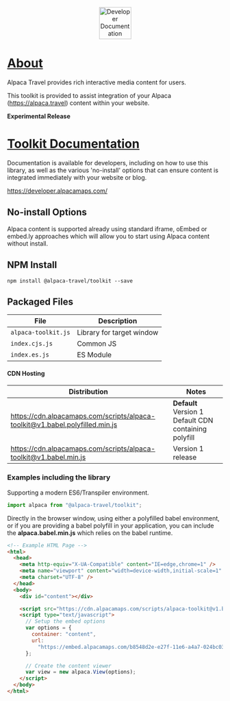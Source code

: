 <div align="center">
  <a href="https://developer.alpacamaps.com" style="border:0">
    <img alt="Developer Documentation" src="https://developer.alpacamaps.com/_media/logo.svg" height="75" width=75 />
  </a>
</div>

# [About](https://alpaca.travel)

Alpaca Travel provides rich interactive media content for users.

This toolkit is provided to assist integration of your Alpaca (https://alpaca.travel)
content within your website.

**Experimental Release**

# [Toolkit Documentation](https://developer.alpacamaps.com/)

Documentation is available for developers, including on how to use this
library, as well as the various 'no-install' options that can ensure content
is integrated immediately with your website or blog.

https://developer.alpacamaps.com/

## No-install Options

Alpaca content is supported already using standard iframe, oEmbed or embed.ly
approaches which will allow you to start using Alpaca content without install.

## NPM Install

```shell
npm install @alpaca-travel/toolkit --save
```

## Packaged Files

| File                | Description               |
| ------------------- | ------------------------- |
| `alpaca-toolkit.js` | Library for target window |
| `index.cjs.js`      | Common JS                 |
| `index.es.js`       | ES Module                 |

#### CDN Hosting

| Distribution                                                                 | Notes                                                 |
| ---------------------------------------------------------------------------- | ----------------------------------------------------- |
| https://cdn.alpacamaps.com/scripts/alpaca-toolkit@v1.babel.polyfilled.min.js | **Default** Version 1 Default CDN containing polyfill |
| https://cdn.alpacamaps.com/scripts/alpaca-toolkit@v1.babel.min.js            | Version 1 release                                     |

### Examples including the library

Supporting a modern ES6/Transpiler environment.

```javascript
import alpaca from "@alpaca-travel/toolkit";
```

Directly in the browser window, using either a polyfilled babel environment,
or if you are providing a babel polyfill in your application, you can include
the **alpaca.babel.min.js** which relies on the babel runtime.

```html
<!-- Example HTML Page -->
<html>
  <head>
    <meta http-equiv="X-UA-Compatible" content="IE=edge,chrome=1" />
    <meta name="viewport" content="width=device-width,initial-scale=1" />
    <meta charset="UTF-8" />
  </head>
  <body>
    <div id="content"></div>

    <script src="https://cdn.alpacamaps.com/scripts/alpaca-toolkit@v1.babel.polyfilled.min.js"></script>
    <script type="text/javascript">
      // Setup the embed options
      var options = {
        container: "content",
        url:
          "https://embed.alpacamaps.com/b8548d2e-e27f-11e6-a4a7-024bc0398b11/embed",
      };

      // Create the content viewer
      var view = new alpaca.View(options);
    </script>
  </body>
</html>
```
